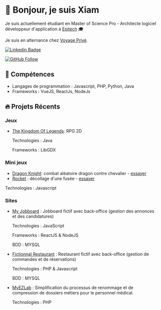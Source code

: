 <!-- Titre avec emoji -->
# 👋 Bonjour, je suis Xiam

<!-- Introduction avec emojis -->
Je suis actuellement étudiant en Master of Science Pro - Architecte logiciel développeur d'application à [Epitech](https://www.epitech.eu/) 🎓

Je suis en alternance chez [Voyage Privé](https://www.voyage-prive.com/).


<!-- Badges avec emojis (facultatif) -->
[![Linkedin Badge](https://img.shields.io/badge/-xchebila-0072b1?style=flat&logo=Linkedin&logoColor=white&link=https://www.linkedin.com/in/xchebila/)](https://www.linkedin.com/in/xchebila/)
<!--  [![Portfolio Badge](https://img.shields.io/badge/Portfolio-xchebila.github.io/portfolio/-black)](https://xchebila.github.io/portfolio/) -->
[![GitHub Follow](https://img.shields.io/github/followers/xchebila?style=social&label=Follow)](https://github.com/xchebila)

<!-- Section Compétences avec emojis -->
## 🚀 Compétences
- Langages de programmation : Javascript, PHP, Python, Java
- Frameworks : VueJS, ReactJs, NodeJs

<!-- Section Projets avec emojis -->
## 🔥 Projets Récents
### Jeux
- [The Kingdom Of Legends](https://github.com/xchebila/TheKingdomOfLegends): RPG 2D

  Technologies : Java

  Frameworks : LibGDX

### Mini jeux
- [Dragon Knight](https://github.com/xchebila/Dragon-Knight): combat aléatoire dragon contre chevalier - [essayer](https://xchebila.github.io/Dragon-Knight/)
- [Rocket](https://github.com/xchebila/rocket) : décollage d'une fusée - [essayer](https://xchebila.github.io/rocket/)
  
Technologies : Javascript

### Sites

- [My Jobboard](https://github.com/xchebila/my-jobboard) : Jobboard fictif avec back-office (gestion des annonces et des candidatures)

  Technologies : JavaScript

  Frameworks : ReactJS & NodeJS

  BDD : MYSQL
  

- [Fictionnal Restaurant](https://github.com/xchebila/FictionalRestaurant) : Restaurant fictif avec back-office (gestion de commandes et de réservations)

  Technologies : PHP & Javascript

  BDD : MYSQL
  

- [MyEZLab](https://github.com/xchebila/myezlab) : Simplification du processus de renommage et de compression de dossiers métiers pour le personnel médical.

  Technologies : PHP
  
<!-- Section Contact avec emojis 
## 📫 Contact
N'hésitez pas à me contacter par e-mail à [xiam.chebila@epitech.eu](mailto:xiam.chebila@epitech.eu)-->
